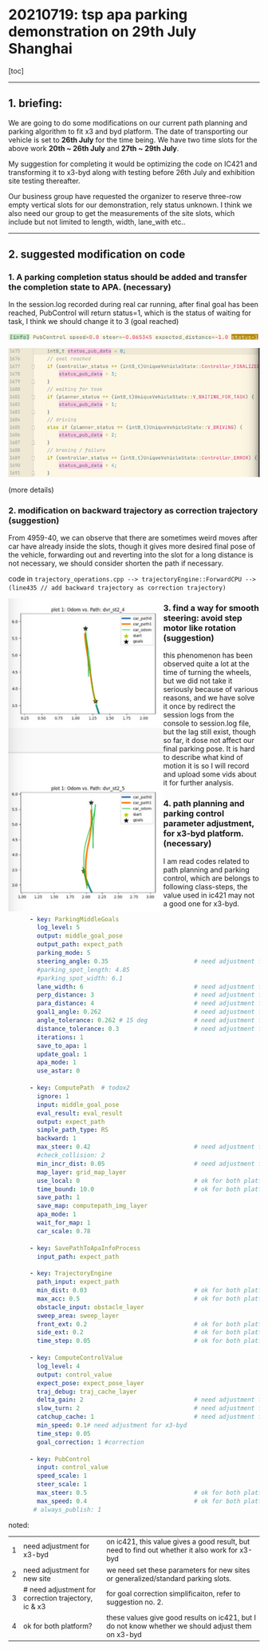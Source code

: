 # 20210719: tsp apa parking demonstration on 29th July Shanghai

[toc]

---

## 1. briefing:

We are going to do some modifications on our current path planning and parking algorithm to fit x3 and byd platform. The date of transporting our vehicle is set to **26th July** for the time being. We have two time slots for the above work **20th ~ 26th July** and **27th ~ 29th July**. 



My suggestion for completing it would be optimizing the code on IC421 and transforming it to x3-byd along with testing before 26th July and exhibition site testing thereafter. 



Our business group have requested the organizer to reserve three-row empty vertical slots for our demonstration, rely status unknown. I think we also need our group to get the measurements of the site slots, which include but not limited to length, width, lane_with etc..



---



## 2. suggested modification on code

### 1. **A parking completion status should be added and transfer the completion state to APA**. **(necessary)**

In the session.log recorded during real car running, after final goal has been reached, PubControl will return status=1, which is the status of waiting for task, I think we should change it to 3 (goal reached)

   ![image-20210719211909198](20210716_apa_x3_parking.assets/image-20210719211909198.png)

   ![image-20210719212039214](20210716_apa_x3_parking.assets/image-20210719212039214.png)

   (more details)

### 2. **modification on backward trajectory as correction trajectory** **(suggestion)**

From 4959-40, we can observe that there are sometimes weird moves after car have already inside the slots, though it gives more desired final pose of the vehicle, forwarding out and reverting into the slot for a long distance is not necessary, we should consider shorten the path if necessary. 

   

   code in `trajectory_operations.cpp --> trajectoryEngine::ForwardCPU --> (line435 // add backward trajectory as correction trajectory)`

   <img src="20210716_apa_x3_parking.assets/image-20210719213701365.png" alt="image-20210719213701365" style="zoom:120%;float:left" />



























### 3. find a way for smooth steering: avoid step motor like rotation (suggestion)

this phenomenon has been observed quite a lot at the time of turning the wheels, but we did not take it seriously because of various reasons, and  we have solve it once by redirect the session logs from the console to session.log file, but the lag still exist, though so far, it dose not affect our final parking pose. It is hard to describe what kind of motion it is so I will record and upload some vids about it for further analysis. 



### 4. path planning and parking control parameter adjustment, for x3-byd platform. (necessary)

I am read codes related to path planning and parking control, which are belongs to following class-steps, the value used in ic421 may not a good one for x3-byd.

```yaml
      - key: ParkingMiddleGoals
        log_level: 5
        output: middle_goal_pose
        output_path: expect_path
        parking_mode: 5
        steering_angle: 0.35						# need adjustment for x3-byd
        #parking_spot_length: 4.85
        #parking_spot_width: 6.1
        lane_width: 6								# need adjustment for new site
        perp_distance: 3							# need adjustment for new site
        para_distance: 4							# need adjustment for new site
        goal1_angle: 0.262							# need adjustment for x3-byd
        angle_tolerance: 0.262 # 15 deg				# need adjustment for correction trajectory, ic & x3
        distance_tolerance: 0.3						# need adjustment for correction trajectory, ic & x3
        iterations: 1
        save_to_apa: 1
        update_goal: 1
        apa_mode: 1
        use_astar: 0

      - key: ComputePath  # todox2
        ignore: 1
        input: middle_goal_pose  
        eval_result: eval_result
        output: expect_path  
        simple_path_type: RS
        backward: 1
        max_steer: 0.42								# need adjustment for x3-byd
        #check_collision: 2
        min_incr_dist: 0.05							# need adjustment for x3-byd
        map_layer: grid_map_layer
        use_local: 0								# ok for both platform?
        time_bound: 10.0							# ok for both platform?
        save_path: 1
        save_map: computepath_img_layer
        apa_mode: 1
        wait_for_map: 1								
        car_scale: 0.78

      - key: SavePathToApaInfoProcess
        input_path: expect_path 
        
      - key: TrajectoryEngine
        path_input: expect_path
        min_dist: 0.03								# ok for both platform?							
        max_acc: 0.5								# ok for both platform?
        obstacle_input: obstacle_layer
        sweep_area: sweep_layer
        front_ext: 0.2								# ok for both platform?
        side_ext: 0.2								# ok for both platform?
        time_step: 0.05								# ok for both platform?

      - key: ComputeControlValue
        log_level: 4
        output: control_value
        expect_pose: expect_pose_layer
        traj_debug: traj_cache_layer
        delta_gain: 2								# need adjustment for x3-byd
        slow_turn: 2								# need adjustment for x3-byd
        catchup_cache: 1							# need adjustment for x3-byd
        min_speed: 0.1# need adjustment for x3-byd
        time_step: 0.05
        goal_correction: 1 #correction

      - key: PubControl
        input: control_value
        speed_scale: 1
        steer_scale: 1
        max_steer: 0.5								# ok for both platform?
        max_speed: 0.4								# ok for both platform?
       # always_publish: 1 
```

noted:

|      |                                                      |                                                              |
| ---- | ---------------------------------------------------- | ------------------------------------------------------------ |
| 1    | need adjustment for x3-byd                           | on ic421, this value gives a good result, but need to find out whether it also work for x3-byd |
| 2    | need adjustment for new site                         | we need set these parameters for new sites or generalized/standard parking slots. |
| 3    | # need adjustment for correction trajectory, ic & x3 | for goal correction simplificaiton, refer to suggestion no. 2. |
| 4    | ok for both platform?                                | these values give good results on ic421, but I do not know whether we should adjust them on x3-byd |

   

